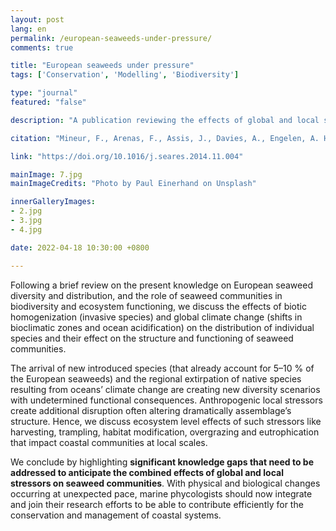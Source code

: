 ```yaml
---
layout: post
lang: en
permalink: /european-seaweeds-under-pressure/
comments: true

title: "European seaweeds under pressure"
tags: ['Conservation', 'Modelling', 'Biodiversity']

type: "journal"
featured: "false"

description: "A publication reviewing the effects of global and local stressors on European seaweeds, their communities, and ecosystem functioning"

citation: "Mineur, F., Arenas, F., Assis, J., Davies, A., Engelen, A. H., Fernandes, F., et al. (2015). European seaweeds under pressure: Consequences for communities and ecosystem functioning. Journal of Sea Research 98, 91–108."

link: "https://doi.org/10.1016/j.seares.2014.11.004"

mainImage: 7.jpg
mainImageCredits: "Photo by Paul Einerhand on Unsplash"

innerGalleryImages:
- 2.jpg
- 3.jpg
- 4.jpg

date: 2022-04-18 10:30:00 +0800

---
```


Following a brief review on the present knowledge on European seaweed diversity and distribution, and the role of seaweed communities in biodiversity and ecosystem functioning, we discuss the effects of biotic homogenization (invasive species) and global climate change (shifts in bioclimatic zones and ocean acidification) on the distribution of individual species and their effect on the structure and functioning of seaweed communities.

The arrival of new introduced species (that already account for 5–10 % of the European seaweeds) and the regional extirpation of native species resulting from oceans’ climate change are creating new diversity scenarios with undetermined functional consequences. Anthropogenic local stressors create additional disruption often altering dramatically assemblage’s structure. Hence, we discuss ecosystem level effects of such stressors like harvesting, trampling, habitat modification, overgrazing and eutrophication that impact coastal communities at local scales.

We conclude by highlighting <b>significant knowledge gaps that need to be addressed to anticipate the combined effects of global and local stressors on seaweed communities</b>. With physical and biological changes occurring at unexpected pace, marine phycologists should now integrate and join their research efforts to be able to contribute efficiently for the conservation and management of coastal systems.
